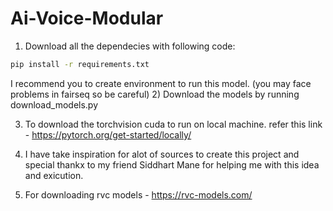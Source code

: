 # Ai-Voice-Modular
1) Download all the dependecies with following code:
```bash
pip install -r requirements.txt
```
I recommend you to create environment to run this model.
(you may face problems in fairseq so be careful)
2) Download the models by running download_models.py

3) To download the torchvision cuda to run on local machine.
refer this link - https://pytorch.org/get-started/locally/

4) I have take inspiration for alot of sources to create this project and special thankx to my friend Siddhart Mane for helping me with this idea and exicution.

5) For downloading rvc models - https://rvc-models.com/
